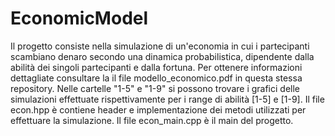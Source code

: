 # EconomicModel
Il progetto consiste nella simulazione di un'economia in cui i partecipanti scambiano denaro secondo una dinamica probabilistica, dipendente dalla abilità dei singoli partecipanti e dalla fortuna. Per ottenere informazioni dettagliate consultare la il file modello_economico.pdf in questa stessa repository. Nelle cartelle "1-5" e "1-9" si possono trovare i grafici delle simulazioni effettuate rispettivamente per i range di abilità [1-5] e [1-9]. Il file econ.hpp è contiene header e implementazione dei metodi utilizzati per effettuare la simulazione. Il file econ_main.cpp è il main del progetto.
